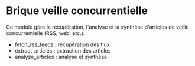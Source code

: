 # Brique veille concurrentielle

Ce module gère la récupération, l'analyse et la synthèse d'articles de veille concurrentielle (RSS, web, etc.).
 
- fetch_rss_feeds : récupération des flux
- extract_articles : extraction des articles
- analyze_articles : analyse et synthèse 